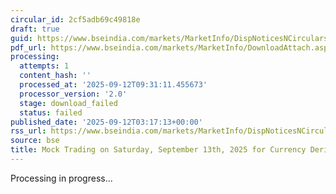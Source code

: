 ```yaml
---
circular_id: 2cf5adb69c49818e
draft: true
guid: https://www.bseindia.com/markets/MarketInfo/DispNoticesNCirculars.aspx?Noticeid={2DBADEF4-D6D9-418B-843B-562DB71CF5B8}&noticeno=20250912-4&dt=09/12/2025&icount=4&totcount=48&flag=0
pdf_url: https://www.bseindia.com/markets/MarketInfo/DownloadAttach.aspx?id=20250912-4&attachedId=
processing:
  attempts: 1
  content_hash: ''
  processed_at: '2025-09-12T09:31:11.455673'
  processor_version: '2.0'
  stage: download_failed
  status: failed
published_date: '2025-09-12T03:17:13+00:00'
rss_url: https://www.bseindia.com/markets/MarketInfo/DispNoticesNCirculars.aspx?Noticeid={2DBADEF4-D6D9-418B-843B-562DB71CF5B8}&noticeno=20250912-4&dt=09/12/2025&icount=4&totcount=48&flag=0
source: bse
title: Mock Trading on Saturday, September 13th, 2025 for Currency Derivatives segment
---
```


Processing in progress...